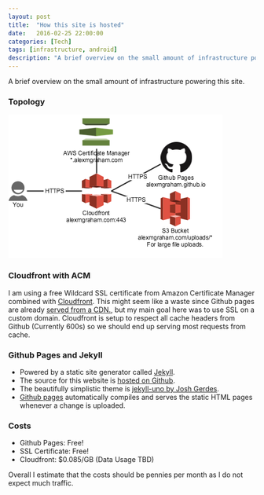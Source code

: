 ```yaml
---
layout: post
title:  "How this site is hosted"
date:   2016-02-25 22:00:00
categories: [Tech]
tags: [infrastructure, android]
description: "A brief overview on the small amount of infrastructure powering this site."
---
```

A brief overview on the small amount of infrastructure powering this site.

### Topology
![Topology Diagram](/images/alexmgraham_com_topology.png)

### Cloudfront with ACM
I am using a free Wildcard SSL certificate from Amazon Certificate Manager combined with [Cloudfront][cloudfront].
This might seem like a waste since Github pages are already [served from a CDN.][pages_cdn], but my main goal here was to use SSL on a custom domain.
Cloudfront is setup to respect all cache headers from Github (Currently 600s) so we should end up serving most requests from cache.

### Github Pages and Jekyll
* Powered by a static site generator called [Jekyll][jekyll].
* The source for this website is [hosted on Github][alexmgraham_repo].
* The beautifully simplistic theme is [jekyll-uno by Josh Gerdes][jekyll-uno].
* [Github pages][github-pages] automatically compiles and serves the static HTML pages whenever a change is uploaded.


### Costs
* Github Pages: Free!
* SSL Certificate: Free!
* Cloudfront: $0.085/GB (Data Usage TBD)

Overall I estimate that the costs should be pennies per month as I do not expect much traffic.

[cloudfront]:     https://aws.amazon.com/cloudfront/
[pages_cdn]:      https://github.com/blog/1715-faster-more-awesome-github-pages
[alexmgraham_repo]:      https://github.com/alexmgraham/alexmgraham.github.io
[jekyll-uno]: https://github.com/joshgerdes/jekyll-uno
[github-pages]: http://jekyllrb.com/docs/github-pages/
[jekyll]: http://jekyllrb.com/
